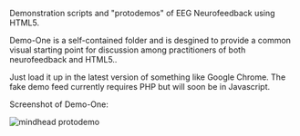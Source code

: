 Demonstration scripts and "protodemos" of EEG Neurofeedback using HTML5.

Demo-One is a self-contained folder and is desgined to provide a common visual starting point for discussion among practitioners of both neurofeedback and HTML5..

Just load it up in the latest version of something like Google Chrome. The fake demo feed currently requires PHP but will soon be in Javascript.

Screenshot of Demo-One:

![mindhead protodemo](http://farm7.static.flickr.com/6161/6213797373_d010b8ae98.jpg)
